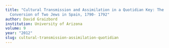 ```yaml
---
title: "Cultural Transmission and Assimilation in a Quotidian Key: The
  Conversion of Two Jews in Spain, 1790- 1792"
author: David Graizbord
institution: University of Arizona
volume: 9
year: "2012"
slug: cultural-transmission-assimilation-quotidian
---
```

